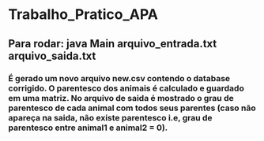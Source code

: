 # Trabalho_Pratico_APA

## Para rodar: java Main arquivo_entrada.txt arquivo_saida.txt

### É gerado um novo arquivo new.csv contendo o database corrigido. O parentesco dos animais é calculado e guardado em uma matriz. No arquivo de saida é mostrado o grau de parentesco de cada animal com todos seus parentes (caso não apareça na saida, não existe parentesco i.e, grau de parentesco entre animal1 e animal2 = 0).
